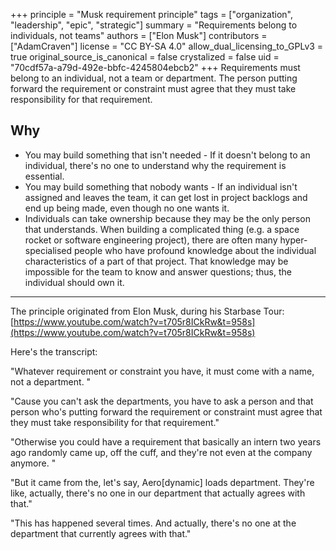 +++
principle = "Musk requirement principle"
tags = ["organization", "leadership", "epic", "strategic"]
summary = "Requirements belong to individuals, not teams"
authors = ["Elon Musk"]
contributors = ["AdamCraven"]
license = "CC BY-SA 4.0"
allow_dual_licensing_to_GPLv3 = true
original_source_is_canonical = false
crystalized = false
uid = "70cdf57a-a79d-492e-bbfc-4245804ebcb2"
+++
Requirements must belong to an individual, not a team or department.  The person putting forward the requirement or constraint must agree that they must take responsibility for that requirement.

## Why

- You may build something that isn't needed - If it doesn't belong to an individual, there's no one to understand why the requirement is essential.
- You may build something that nobody wants - If an individual isn't assigned and leaves the team, it can get lost in project backlogs and end up being made, even though no one wants it.
- Individuals can take ownership because they may be the only person that understands. When building a complicated thing (e.g. a space rocket or software engineering project), there are often many hyper-specialised people who have profound knowledge about the individual characteristics of a part of that project. That knowledge may be impossible for the team to know and answer questions; thus, the individual should own it.

----

The principle originated from Elon Musk, during his Starbase Tour: [https://www.youtube.com/watch?v=t705r8ICkRw&t=958s](https://www.youtube.com/watch?v=t705r8ICkRw&t=958s)

Here's the transcript:

"Whatever requirement or constraint you have, it must come with a name, not a department. "

"Cause you can't ask the departments, you have to ask a person and that person who's putting forward the requirement or constraint must agree that they must take responsibility for that requirement."

"Otherwise you could have a requirement that basically an intern two years ago randomly came up, off the cuff, and they're not even at the company anymore. "

"But it came from the, let's say, Aero[dynamic] loads department. They're like, actually, there's no one in our department that actually agrees with that."

"This has happened several times. And actually, there's no one at the department that currently agrees with that."
